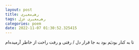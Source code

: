 ```yaml
---
layout: post
title: رهی‌معیری
tags: رهی‌معیری غزل
categories: poem
date: 2022-11-07 01:30:52.325415
---
```


تا به کنار بودیَم بود به جا قرار دل / رفتی و رفت راحت از خاطر آرمیده‌ام